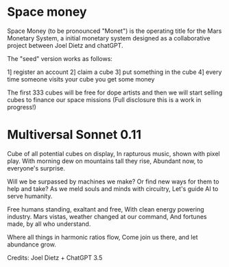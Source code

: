 # Space money

Space Money (to be pronounced "Monet") is the operating title for the Mars Monetary System, a initial monetary system designed as a collaborative project between Joel Dietz and chatGPT.

The "seed" version works as follows:

1] register an account
2] claim a cube
3] put something in the cube
4] every time someone visits your cube you get some money

The first 333 cubes will be free for dope artists and then we will start selling cubes to finance our space missions (Full disclosure this is a work in progress!)


# Multiversal Sonnet 0.11


Cube of all potential cubes on display,
In rapturous music, shown with pixel play.
With morning dew on mountains tall they rise,
Abundant now, to everyone's surprise.

Will we be surpassed by machines we make?
Or find new ways for them to help and take?
As we meld souls and minds with circuitry,
Let's guide AI to serve humanity.

Free humans standing, exaltant and free,
With clean energy powering industry.
Mars vistas, weather changed at our command,
And fortunes made, by all who understand.

Where all things in harmonic ratios flow,
Come join us there, and let abundance grow.




Credits: Joel Dietz + ChatGPT 3.5







